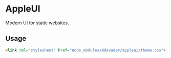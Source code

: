 # AppleUI
Modern UI for static websites.

## Usage
```html
<link rel="stylesheet" href="node_modules/@davader/appleui/theme.css">
```
